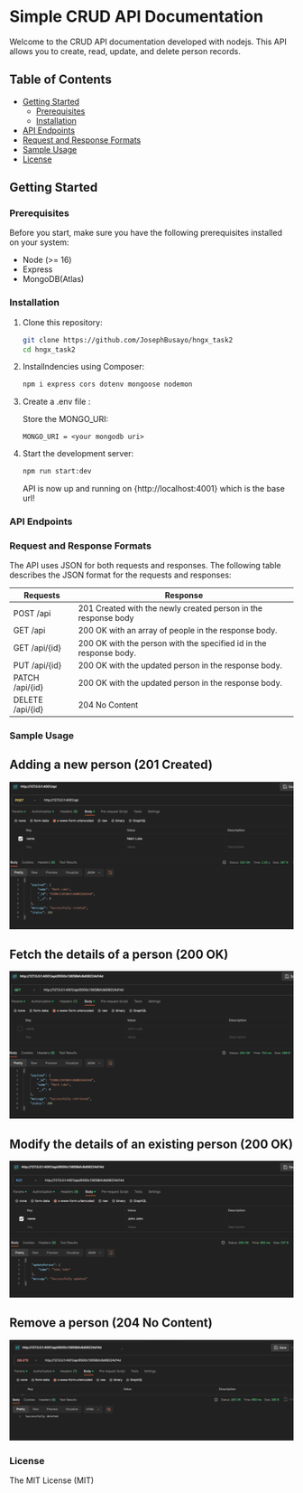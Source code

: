 # Simple CRUD API Documentation

Welcome to the CRUD API documentation developed with nodejs. This API allows you to create, read, update, and delete person records.

## Table of Contents

- [Getting Started](#getting-started)
  - [Prerequisites](#prerequisites)
  - [Installation](#installation)
- [API Endpoints](#api-endpoints)
- [Request and Response Formats](#request-and-response-formats)
- [Sample Usage](#sample-usage)
- [License](#license)

## Getting Started

### Prerequisites

Before you start, make sure you have the following prerequisites installed on your system:

- Node (>= 16)
- Express
- MongoDB(Atlas)

### Installation

1. Clone this repository:

   ```bash
   git clone https://github.com/JosephBusayo/hngx_task2
   cd hngx_task2
   ```

2. Installndencies using Composer:

    ```bash
    npm i express cors dotenv mongoose nodemon
    ```
3. Create a .env file :

    Store the MONGO_URI:
    ```
    MONGO_URI = <your mongodb uri>
    ```
4. Start the development server:
    ```bash
    npm run start:dev
    ```
    API is now up and running on {http://localhost:4001} which is the base url!

### API Endpoints

### Request and Response Formats
The API uses JSON for both requests and responses. The following table describes the JSON format for the requests and responses:

<table>
    <thead>
        <th> Requests </th>
        <th> Response </th>
    </thead>
    <tbody>
        <tr>
            <td>POST /api</td>
            <td>201 Created with the newly created person in the response body</td>
        </tr>
        <tr>
            <td>GET /api</td>
            <td>200 OK with an array of people in the response body.</td>
        </tr>
        <tr>
            <td>GET /api/{id}</td>
            <td>200 OK with the person with the specified id in the response body.</td>
        </tr>
        <tr>
            <td>PUT /api/{id}</td>
            <td>200 OK with the updated person in the response body.</td>
        </tr>
        <tr>
            <td>PATCH /api/{id}</td>
            <td>200 OK with the updated person in the response body.</td>
        </tr>
        <tr>
            <td>DELETE /api/{id}</td>
            <td>204 No Content</td>
        </tr>
    </tbody>
</table>

### Sample Usage

## Adding a new person (201 Created)

<img src="DOCUMENTATION/create.png" alt="Create new person" />

## Fetch the details of a person (200 OK)

<img src="DOCUMENTATION/GETONE.png" alt="fetch the details of a person" />

## Modify the details of an existing person (200 OK)

<img src="DOCUMENTATION/update.png" alt="modify the details of an existing person" />

## Remove a person (204 No Content)

<img src="DOCUMENTATION/delete.png" alt="remove a person" />

### License

The MIT License (MIT)
